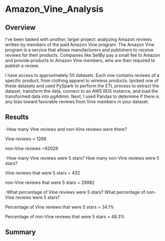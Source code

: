 # Amazon_Vine_Analysis
## Overview
I've been tasked with another, larger project: analyzing Amazon reviews written by members of the paid Amazon Vine program. The Amazon Vine program is a service that allows manufacturers and publishers to receive reviews for their products. Companies like SellBy pay a small fee to Amazon and provide products to Amazon Vine members, who are then required to publish a review.

I have access to approximately 50 datasets. Each one contains reviews of a specific product, from clothing apparel to wireless products. Ipicked one of these datasets and used PySpark to perform the ETL process to extract the dataset, transform the data, connect to an AWS RDS instance, and load the transformed data into pgAdmin. Next, I used Pandas to determine if there is any bias toward favorable reviews from Vine members in your dataset. 

## Results
-How many Vine reviews and non-Vine reviews were there?

Vine reviews = 1266

non-Vine reviews =62028


-How many Vine reviews were 5 stars? How many non-Vine reviews were 5 stars?

Vine reviews that were 5 stars = 432

non-Vine reviews that were 5 stars = 29982


-What percentage of Vine reviews were 5 stars? What percentage of non-Vine reviews were 5 stars?

Percentage of Vine reviews that were 5 stars = 34.1%

Percentage of non-Vine reviews that were 5 stars = 48.3%

## Summary

